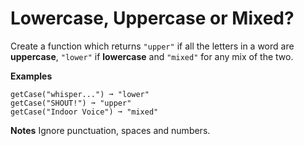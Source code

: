 # Lowercase, Uppercase or Mixed?

Create a function which returns `"upper"` if all the letters in a word are **uppercase**, `"lower"` if **lowercase** and `"mixed"` for any mix of the two.

**Examples**
```
getCase("whisper...") ➞ "lower"
getCase("SHOUT!") ➞ "upper"
getCase("Indoor Voice") ➞ "mixed"
```

**Notes**
Ignore punctuation, spaces and numbers.


